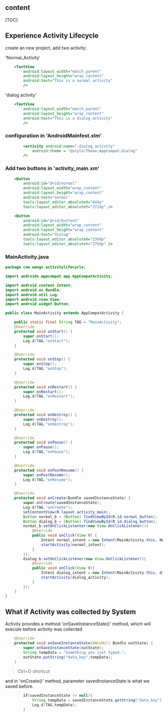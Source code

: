 ## content

[TOC]



## Experience Activity Lifecycle

create an new project, add two activity:

'Normal_Activity'

```xml
    <TextView
        android:layout_width="match_parent"
        android:layout_height="wrap_content"
        android:text="This is a normal activity"
        />
```

'dialog activity'

```xml
    <TextView
        android:layout_width="match_parent"
        android:layout_height="wrap_content"
        android:text="This is a dialog activity"
        />
```

### configuration  in 'AndroidMainfest.xlm'

```xml
        <activity android:name=".dialog_activity"
            android:theme = "@style/Theme.AppCompat.Dialog"
        />
```

### Add two buttons in 'activity_main.xm'

```xml
    <Button
        android:id="@+id/normal"
        android:layout_width="wrap_content"
        android:layout_height="wrap_content"
        android:text="normal"
        tools:layout_editor_absoluteX="64dp"
        tools:layout_editor_absoluteY="272dp" />

    <Button
        android:id="@+id/button2"
        android:layout_width="wrap_content"
        android:layout_height="wrap_content"
        android:text="dialog"
        tools:layout_editor_absoluteX="239dp"
        tools:layout_editor_absoluteY="279dp" />
```

### MainActivity.java

```java
package com.wangs.activitylifecycle;

import androidx.appcompat.app.AppCompatActivity;

import android.content.Intent;
import android.os.Bundle;
import android.util.Log;
import android.view.View;
import android.widget.Button;

public class MainActivity extends AppCompatActivity {

    public static final String TAG = "MainActivity";
    @Override
    protected void onStart() {
        super.onStart();
        Log.d(TAG,"onStart");
    }

    @Override
    protected void onStop() {
        super.onStop();
        Log.d(TAG,"onStop");
    }

    @Override
    protected void onRestart() {
        super.onRestart();
        Log.d(TAG,"onRestart");
    }

    @Override
    protected void onDestroy() {
        super.onDestroy();
        Log.d(TAG,"onDestroy");
    }

    @Override
    protected void onPause() {
        super.onPause();
        Log.d(TAG,"onPause");
    }

    @Override
    protected void onPostResume() {
        super.onPostResume();
        Log.d(TAG,"onResume");
    }

    @Override
    protected void onCreate(Bundle savedInstanceState) {
        super.onCreate(savedInstanceState);
        Log.d(TAG,"onCreate");
        setContentView(R.layout.activity_main);
        Button normal_b = (Button) findViewById(R.id.normal_button);
        Button dialog_b = (Button) findViewById(R.id.dialog_button);
        normal_b.setOnClickListenter(new View.OnClickListener(){
            @Override
            public void onClick(View V) {
                Intent normal_intent = new Intent(MainActivity.this, Normal_Activity.class);
                startActivity(normal_intent);
            }
        });
        dialog_b.setOnClickListener(new View.OnClickListener(){
            @Override
            public void onClick(View V){
                Intent dialog_intent = new Intent(MainActivity.this, dialog_activity.class);
                startActivity(dialog_activity);
            }
        });
    }
}

```

## What if Activity was collected by System

Activity provides a method 'onSaveInstanceState()' method, which will execute before activity was collected

```java
    @Override
    protected void onSaveInstanceState(@NonNull Bundle outState) {
        super.onSaveInstanceState(outState);
        String tempData = "Something you just typed.";
        outState.putString("data_key",tempData);
    }
```

> Ctrl+O shortcut

and in 'onCreate()' method, parameter savedInstanceState is what we saved before.

```java
        if(savedInstanceState != null){
            String tempData = savedInstanceState.getString("data_key");
            Log.d(TAG,tempData);
        }
```

